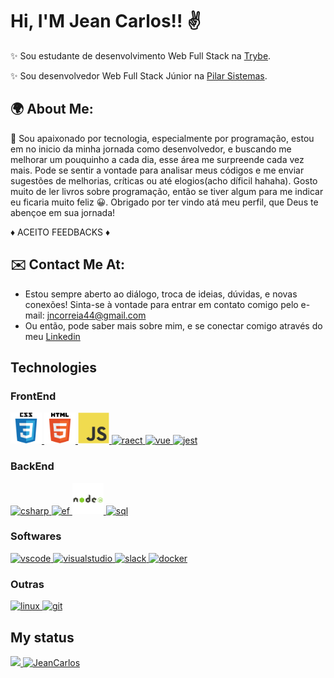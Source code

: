 # Hi, I'M Jean Carlos!! ✌️
  <p>✨ Sou estudante de desenvolvimento Web Full Stack na <a href="https://github.com/betrybe">Trybe</a>.</p>
  <p>✨ Sou desenvolvedor Web Full Stack Júnior na <a href="https://www.pilarsistemas.com.br/">Pilar Sistemas</a>.</p>

## 🌍 About Me:
  <p>🚀 Sou apaixonado por tecnologia, especialmente por programação, estou em no inicio da minha jornada como desenvolvedor, e buscando me melhorar um pouquinho a cada dia, esse área me surpreende cada vez mais. Pode se   sentir a vontade para analisar meus códigos e me enviar sugestões de melhorias, críticas ou até elogios(acho díficil hahaha). Gosto muito de ler livros sobre programação, então se tiver algum para me indicar eu ficaria   muito feliz 😀. Obrigado por ter vindo atá meu perfil, que Deus te abençoe em sua jornada!</p>  

  <p> ♦️ ACEITO FEEDBACKS ♦️ </p>

 ##  ✉️ Contact Me At:
  - Estou sempre aberto ao diálogo, troca de ideias, dúvidas, e novas conexões! Sinta-se à vontade para entrar em contato comigo pelo e-mail: jncorreia44@gmail.com
  - Ou então, pode saber mais sobre mim, e se conectar comigo através do meu <a href="https://www.linkedin.com/in/jeancarlossc/" target="_blank"> Linkedin </a>   

## Technologies
### FrontEnd
  <a href="https://developer.mozilla.org/pt-BR/docs/Web/CSS" target="_blank" rel="noreferrer"> 
  <img src="https://raw.githubusercontent.com/devicons/devicon/master/icons/css3/css3-original-wordmark.svg" alt="css" width="50" height="50"/> 
  </a> 
   
  <a href="https://developer.mozilla.org/pt-BR/docs/Web/HTML" target="_blank" rel="noreferrer"> 
  <img src="https://raw.githubusercontent.com/devicons/devicon/master/icons/html5/html5-original-wordmark.svg" alt="html" width="50" height="50"/> 
  </a> 
   
  <a href="https://developer.mozilla.org/en-US/docs/Web/JavaScript" target="_blank" rel="noreferrer"> 
  <img src="https://raw.githubusercontent.com/devicons/devicon/master/icons/javascript/javascript-original.svg" alt="javascript" width="50" height="50"/> 
  </a>
  
   <a href="https://reactjs.org/" target="_blank" rel="noreferrer"> 
  <img src="https://upload.wikimedia.org/wikipedia/commons/thumb/a/a7/React-icon.svg/1200px-React-icon.svg.png" alt="raect" width="50" height="50"/> 
  </a>
  
   <a href="https://vuejs.org/" target="_blank" rel="noreferrer"> 
  <img src="https://upload.wikimedia.org/wikipedia/commons/thumb/9/95/Vue.js_Logo_2.svg/1200px-Vue.js_Logo_2.svg.png" alt="vue" width="50" height="50"/> 
  </a>
  
   <a href="https://jestjs.io/" target="_blank" rel="noreferrer"> 
  <img src="https://miro.medium.com/max/600/1*RQwRLQ0yyCvYmRn_Nst5yg.png" alt="jest" width="50" height="50"/> 
  </a>
  
  ### BackEnd
  <a href="https://learn.microsoft.com/en-us/dotnet/csharp/" target="_blank" rel="noreferrer"> 
  <img src="https://d1v8cmtpnjamtp.cloudfront.net/courses/DPCS/logo_1645636333881.svg" alt="csharp" width="50" height="50"/> 
  </a>
  
   <a href="https://learn.microsoft.com/en-us/ef/core/" target="_blank" rel="noreferrer"> 
  <img src="https://miro.medium.com/max/591/1*4HIU0YdDkj0dmGySVC5D_g.png" alt="ef" width="60" height="50"/> 
  </a>
  
   <a href="https://nodejs.org" target="_blank" rel="noreferrer"> 
  <img src="https://raw.githubusercontent.com/devicons/devicon/master/icons/nodejs/nodejs-original-wordmark.svg" alt="nodejs" width="50" height="50"/> 
  </a>
  
  <a href="https://www.w3schools.com/sql/" target="_blank" rel="noreferrer"> 
  <img src="https://upload.wikimedia.org/wikipedia/commons/8/87/Sql_data_base_with_logo.png" alt="sql" width="100" height="50"/> 
  </a>
  
  ### Softwares
  <a href="https://code.visualstudio.com/" target="_blank" rel="noreferrer"> 
  <img src="https://upload.wikimedia.org/wikipedia/commons/thumb/9/9a/Visual_Studio_Code_1.35_icon.svg/2048px-Visual_Studio_Code_1.35_icon.svg.png"  alt="vscode" width="50" height="50"/> 
  </a>
  
  <a href="https://visualstudio.microsoft.com/pt-br/" target="_blank" rel="noreferrer"> 
  <img src="https://user-images.githubusercontent.com/104799740/206087182-c76878eb-ca2e-4d89-bcbd-e9d15ae6e07d.png" alt="visualstudio" width="80" height="50"/> 
  </a>
  
  <a href="https://slack.com/intl/pt-br/" target="_blank" rel="noreferrer"> 
  <img src="https://user-images.githubusercontent.com/104799740/206087467-d67c2db9-ca10-498c-81a2-f4bb80d97cf9.png" alt="slack" width="50" height="50"/> 
  </a>
  
   <a href="https://www.docker.com/" target="_blank" rel="noreferrer"> 
  <img src="https://img.mandic.com.br/blog/2015/01/homepage-docker-logo.png" alt="docker" width="50" height="50"/> 
  </a>
  
  ### Outras
  <a href="https://www.linux.org/" target="_blank" rel="noreferrer"> 
  <img src="https://user-images.githubusercontent.com/104799740/206089408-f1d3656f-2969-40f9-8ed3-bc9c1f2e356e.png" alt="linux" width="50" height="50"/> 
  </a>

 <a href="https://git-scm.com/" target="_blank" rel="noreferrer"> 
  <img src="https://upload.wikimedia.org/wikipedia/commons/3/3f/Git_icon.svg" alt="git" width="50" height="50"/> 
  </a> 
 
## My status
   <a href="https://github.com/JeanCarlos-SC">
   <img height="160" src="https://github-readme-stats.vercel.app/api?username=JeanCarlos-SC&show_icons=true&theme=dracula&include_all_commits=true&count_private=true"/>

   <img height="160" src="https://github-readme-stats.vercel.app/api/top-langs/?username=JeanCarlos-SC&layout=compact&theme=dracula" alt="JeanCarlos" />
